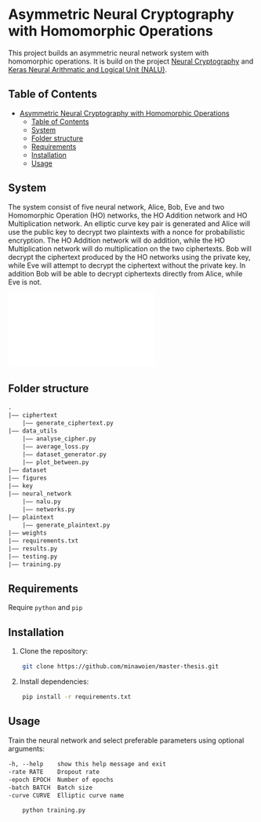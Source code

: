 # Asymmetric Neural Cryptography with Homomorphic Operations

This project builds an asymmetric neural network system with homomorphic operations. It is build on the project [Neural Cryptography](https://github.com/minawoien/Neural-Cryptography) and [Keras Neural Arithmatic and Logical Unit (NALU)](https://github.com/titu1994/keras-neural-alu/tree/master). 

## Table of Contents
- [Asymmetric Neural Cryptography with Homomorphic Operations](#asymmetric-neural-cryptography-with-homomorphic-operations)
  - [Table of Contents](#table-of-contents)
  - [System](#system)
  - [Folder structure](#folder-structure)
  - [Requirements](#requirements)
  - [Installation](#installation)
  - [Usage](#usage)

## System
The system consist of five neural network, Alice, Bob, Eve and two Homomorphic Operation (HO) networks, the HO Addition network and HO Multiplication network. An elliptic curve key pair is generated and Alice will use the public key to decrypt two plaintexts with a nonce for probabilistic encryption. The HO Addition network will do addition, while the HO Multiplication network will do multiplication on the two ciphertexts. Bob will decrypt the ciphertext produced by the HO networks using the private key, while Eve will attempt to decrypt the ciphertext without the private key. In addition Bob will be able to decrypt ciphertexts directly from Alice, while Eve is not.

![Cryptosystem](pdf-figures/cryptosystem.pdf)

## Folder structure

    .
    |–– ciphertext
        |–– generate_ciphertext.py
    |–– data_utils
        |–– analyse_cipher.py
        |–– average_loss.py
        |–– dataset_generator.py
        |–– plot_between.py
    |–– dataset
    |–– figures
    |–– key
    |–– neural_network
        |–– nalu.py
        |–– networks.py
    |–– plaintext
        |–– generate_plaintext.py
    |–– weights
    |–– requirements.txt
    |–– results.py
    |–– testing.py
    |–– training.py


## Requirements
Require `python` and `pip`

## Installation
1. Clone the repository:
```bash
    git clone https://github.com/minawoien/master-thesis.git
```

2. Install dependencies:
```bash
    pip install -r requirements.txt
 ```

## Usage
Train the neural network and select preferable parameters using optional arguments:
  ```
  -h, --help    show this help message and exit
  -rate RATE    Dropout rate
  -epoch EPOCH  Number of epochs
  -batch BATCH  Batch size
  -curve CURVE  Elliptic curve name
  ```

```bash
    python training.py
```